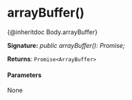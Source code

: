 # arrayBuffer()




{@inheritdoc Body.arrayBuffer}

**Signature:** _public arrayBuffer(): Promise<ArrayBuffer>;_

**Returns**: `Promise<ArrayBuffer>`





#### Parameters
None


